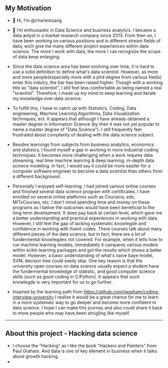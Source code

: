 ## My Motivation

- 👋 Hi, I’m @charlestsang 
- 👀 I’m enthusiastic in Data Science and business analytics. I became a data anlyst in a market research company since 2013. From then on, I have been working on various positions and in different stream fields of data, wich give me many different project experiences within data science. The more I work with data, the more I can recognize the scope of data keep enlarging. 

- Since the data science area has been evolving over time, it is hard to use a solid definition to define what's data scientist. However, as more and more people(expecially more with a phd degree from various fields) enter this indutry, the bar has been raised higher. Though with a working title as "data scientist", I still feel less comfortable as being named a real "scientist". Therefore, I made up my mind to keep learning and iterate my knowledge over data sicence. 

- To fulfill this, I have to catch up with Statistics, Coding, Data engineering, Machine Learning Algorithms, Data Visualization techniques, ect. It appears that although I have already obtained a master degree in Information Science (by then it was not yet popular to name a master degree of "Data Science"). I still frequently feel frustrated about complexity of dealing with the data science subject. 

- Besides learnings from subjects from business analytics, economics and statistcs, I found myself a gap in working in more industrial coding techniques. It becomes more challenging when a work requres data streaming, real time machine leanring & deep learning, in-depth data scinece modeling. In fact, I would say it could be more easiler for a computer software engineer to become a data scientist than others from a different background. 

- Personally I enjoyed self-learning. I had joined various online courses and finished several data science program with certificates. I have enrolled on several online platforms such as Coursera, edx, MITxCourses, etc. I don't mind spending time and money on these programs as I belive the outcomes would have been beneficial to the long term development. It does pay back at certain level, which gave me a better understanding and practical experiences in working with data. However, I still feel the gap of lacking systematic knowlegde and confidence in working with fluent codes. There courses talk about many different pieces of the data science, but in fact, there are a lot of fundermental knowlegdes not covered. For example, when it tells how to run machine learning models, immediately it campares various models within scikit-learning packages and got the results which shows a better model. However, a basic understanding of what's naive baye model, SVM, decison tree could easily skip. One key reason is that the university open courses on data science usually expect a student have the fundermental knowledge of statistic, and good computer science skills (such as good coding in C/Python). It appears that such knowlegde is very important for us to go further.

- Inspired by the learning path from https://github.com/jwasham/coding-interview-university I realize it would be a great chance for me to learn in a more systematc way to go deeper and become more confident in data science. I hope I can make this journey and also could share it back to more people who may have been strugling like myself.

----
## About this project - Hacking data science

- I choose the "Hacking" as I like the book "Hackers and Painters" from Paul Graham. And data is one of key element in business when it talks about growth hacking.
- 

